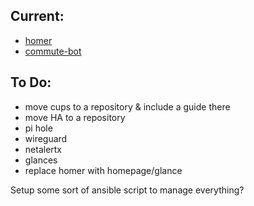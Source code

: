 

## Current:
- [homer](https://github.com/ankitsxchdeva/homer)
- [commute-bot](https://github.com/ankitsxchdeva/commute-bot)

## To Do:
- move cups to a repository & include a guide there
- move HA to a repository
- pi hole
- wireguard
- netalertx
- glances
- replace homer with homepage/glance


Setup some sort of ansible script to manage everything?
